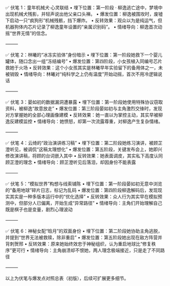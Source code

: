 ✅ 伏笔 1：童年机械犬·心灵联结
	•	埋下位置：第一阶段 · 柳逸逃亡途中，梦境中出现机械犬残影，并轻声说出他父亲口头禅。
	•	爆发位置：柳逸被围攻时，废墟下启动一只“疯狗形”机械残骸，挡下爆炸。
	•	反转效果：观众以为是纯运气，但机器狗体内芯片记录了柳逸童年设置的“亲属识别码”。
	•	情绪导向：柳逸首次动摇“世界无情”的信念。

⸻

✅ 伏笔 2：林曦的“冰冻实验体”身份暗示
	•	埋下位置：第一阶段她救下一个婴儿罐体，随口念出一组“冻结编号”
	•	爆发位置：第四阶段，小女孩植入同编号芯片救她于火场
	•	反转效果：这个小女孩其实是林曦早年实验留下的备用体之一，未被销毁
	•	情绪导向：林曦对“纯科学之上仍有温度”开始动摇，首次不用冷逻辑说话

⸻

✅ 伏笔 3：晏如初的数据漏洞遭暴露
	•	埋下位置：第一阶段她使用特殊协议窃取资料，被柳逸“故意放走”
	•	爆发位置：第三阶段晏如初与主角激烈交锋时，发现对方掌握她的全部心理画像建模
	•	反转效果：她一直以为掌控主动，其实早被柳逸反建模监控
	•	情绪导向：她愤怒，却第一次流露尊重，对柳逸产生复杂情绪。

⸻

✅ 伏笔 4：云绮的“政治演讲练习稿”
	•	埋下位置：第二阶段她练习演讲，被顾芷澄听见，被调侃“这稿太理想化”
	•	爆发位置：第五阶段，关键发布会上，她即兴修改演讲稿，将顾的台词嵌入其中
	•	反转效果：她表面调皮，其实私下高度认同顾芷澄的理念
	•	情绪导向：顾芷澄听见后落泪，却因身份不能表露

⸻

✅ 伏笔 5：“模拟世界”构想与线索铺陈
	•	埋下位置：第一阶段晏如初无意中浏览的“备用地球”碎片日志，标记为乱码
	•	爆发位置：第四阶段柳逸解码后，发现现实其实是一种多版本运行中的“优化选择”
	•	反转效果：众人行为其实早在模拟预测中，但部分人已偏离，开始生成“异常路径”
	•	情绪导向：主角们开始理解自己既是棋子也是变量，剧烈心理波动

⸻

✅ 伏笔 6：神秘女配“晗月”的双面身份
	•	埋下位置：第二阶段她协助主角逃脱，并提到“世界无法被救赎，除非重启”
	•	爆发位置：第五阶段她出现在敌方阵营并背刺贺邢
	•	反转效果：原来她始终效忠于神秘组织，认为重启地球比“修复秩序”更可行
	•	情绪导向：主角崩溃却不恨她，两人理念极端接近，只是走了不同路径

⸻

以上为伏笔与爆发点对照总表（初版），后续可扩展更多细节。
